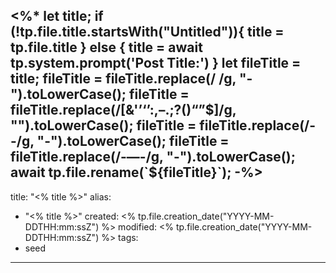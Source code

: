<%*
let title;
if (!tp.file.title.startsWith("Untitled")){
	title = tp.file.title
} else {
	title = await tp.system.prompt('Post Title:')
}
let fileTitle = title;
fileTitle = fileTitle.replace(/ /g, "-").toLowerCase();
fileTitle = fileTitle.replace(/[&'’‘’:,–.;?()“”$]/g, "").toLowerCase();
fileTitle = fileTitle.replace(/--/g, "-").toLowerCase();
fileTitle = fileTitle.replace(/-—-/g, "-").toLowerCase();
await tp.file.rename(`${fileTitle}`);
-%>
---
title: "<% title %>"
alias:
- "<% title %>"
created: <% tp.file.creation_date("YYYY-MM-DDTHH:mm:ssZ") %>
modified: <% tp.file.creation_date("YYYY-MM-DDTHH:mm:ssZ") %>
tags:
- seed
---

